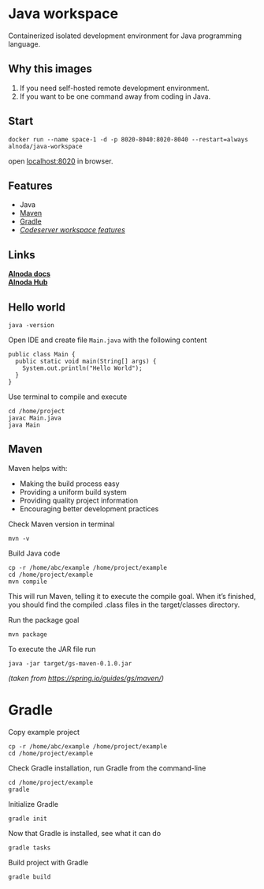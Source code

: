 # Java workspace 

Containerized isolated development environment for Java programming language.

## Why this images

1. If you need self-hosted remote development environment.
2. If you want to be one command away from coding in Java.

## Start
 
```
docker run --name space-1 -d -p 8020-8040:8020-8040 --restart=always alnoda/java-workspace
```  

open [localhost:8020](http://localhost:8020) in browser.  

## Features

- Java 
- [Maven](https://maven.apache.org/)
- [Gradle](https://gradle.org/)
- [*Codeserver workspace features*](https://github.com/bluxmit/alnoda-workspaces/tree/main/workspaces/codeserver-workspace)

## Links

[__Alnoda docs__](https://docs.alnoda.org/)    
[__Alnoda Hub__](https://alnoda.org)  

## Hello world

```
java -version
```

Open IDE and create file `Main.java` with the following content

```
public class Main {
  public static void main(String[] args) {
    System.out.println("Hello World");
  }
}
```

Use terminal to compile and execute

```
cd /home/project
javac Main.java
java Main
```

## Maven

Maven helps with:

- Making the build process easy
- Providing a uniform build system
- Providing quality project information
- Encouraging better development practices

Check Maven version in terminal

```
mvn -v
```

Build Java code

```
cp -r /home/abc/example /home/project/example 
cd /home/project/example
mvn compile
```

This will run Maven, telling it to execute the compile goal. When it’s finished, you should find the compiled .class files in the target/classes directory.   

Run the package goal

```
mvn package
```

To execute the JAR file run

```
java -jar target/gs-maven-0.1.0.jar
```

*(taken from https://spring.io/guides/gs/maven/)*  

# Gradle

Copy example project

```
cp -r /home/abc/example /home/project/example 
cd /home/project/example
```

Check Gradle installation, run Gradle from the command-line

```
cd /home/project/example
gradle
```

Initialize Gradle

```
gradle init
```

Now that Gradle is installed, see what it can do

```
gradle tasks
```

Build project with Gradle

```
gradle build
```

